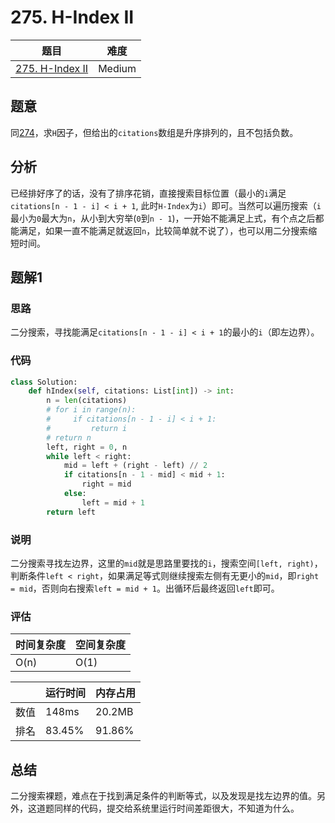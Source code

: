 # 275. H-Index II

| 题目 | 难度 |
| ---- | ---- |
| [275. H-Index II](https://leetcode.com/problems/h-index-ii/) | Medium |

## 题意

同[274](274.md)，求`H`因子，但给出的`citations`数组是升序排列的，且不包括负数。

## 分析

已经排好序了的话，没有了排序花销，直接搜索目标位置（最小的`i`满足`citations[n - 1 - i] < i + 1`, 此时`H-Index`为`i`）即可。当然可以遍历搜索（`i`最小为`0`最大为`n`，从小到大穷举(`0`到`n - 1`)，一开始不能满足上式，有个点之后都能满足，如果一直不能满足就返回`n`，比较简单就不说了），也可以用二分搜索缩短时间。

## 题解1

### 思路

二分搜索，寻找能满足`citations[n - 1 - i] < i + 1`的最小的`i`（即左边界）。

### 代码

```python
class Solution:
    def hIndex(self, citations: List[int]) -> int:
        n = len(citations)
        # for i in range(n):
        #     if citations[n - 1 - i] < i + 1:
        #         return i
        # return n
        left, right = 0, n
        while left < right:
            mid = left + (right - left) // 2
            if citations[n - 1 - mid] < mid + 1:
                right = mid
            else:
                left = mid + 1
        return left
```

### 说明

二分搜索寻找左边界，这里的`mid`就是思路里要找的`i`，搜索空间`[left, right)`，判断条件`left < right`，如果满足等式则继续搜索左侧有无更小的`mid`，即`right = mid`，否则向右搜索`left = mid + 1`。出循环后最终返回`left`即可。

### 评估

| 时间复杂度 | 空间复杂度 |
| ---- | ---- |
| O(n) | O(1) |

| | 运行时间 | 内存占用 |
| ---- | ---- | ---- |
| 数值 | 148ms | 20.2MB |
| 排名 | 83.45% | 91.86% |

## 总结

二分搜索裸题，难点在于找到满足条件的判断等式，以及发现是找左边界的值。另外，这道题同样的代码，提交给系统里运行时间差距很大，不知道为什么。
